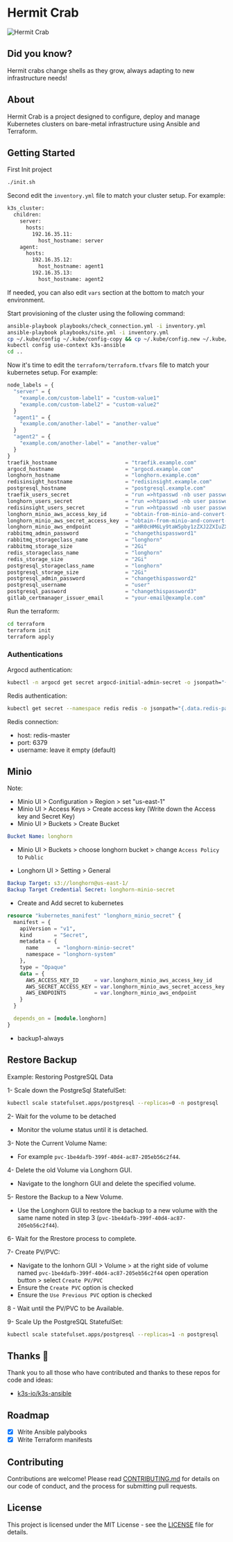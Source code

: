 # Hermit Crab

![Hermit Crab](.images/hermit-crab.png)

## Did you know?

Hermit crabs change shells as they grow, always adapting to new infrastructure needs!

## About

Hermit Crab is a project designed to configure, deploy and manage Kubernetes clusters on bare-metal infrastructure using Ansible and Terraform.

## Getting Started

First Init project

```bash
./init.sh
```

Second edit the `inventory.yml` file to match your cluster setup. For example:

```bash
k3s_cluster:
  children:
    server:
      hosts:
        192.16.35.11:
          host_hostname: server
    agent:
      hosts:
        192.16.35.12:
          host_hostname: agent1
        192.16.35.13:
          host_hostname: agent2
```

If needed, you can also edit `vars` section at the bottom to match your environment.

Start provisioning of the cluster using the following command:

```bash
ansible-playbook playbooks/check_connection.yml -i inventory.yml
ansible-playbook playbooks/site.yml -i inventory.yml
cp ~/.kube/config ~/.kube/config-copy && cp ~/.kube/config.new ~/.kube/config
kubectl config use-context k3s-ansible
cd ..
```

Now it's time to edit the `terraform/terraform.tfvars` file to match your kubernetes setup. For example:

```tf
node_labels = {
  "server" = {
    "example.com/custom-label1" = "custom-value1"
    "example.com/custom-label2" = "custom-value2"
  }
  "agent1" = {
    "example.com/another-label" = "another-value"
  }
  "agent2" = {
    "example.com/another-label" = "another-value"
  }
}
traefik_hostname                      = "traefik.example.com"
argocd_hostname                       = "argocd.example.com"
longhorn_hostname                     = "longhorn.example.com"
redisinsight_hostname                 = "redisinsight.example.com"
postgresql_hostname                   = "postgresql.example.com"
traefik_users_secret                  = "run =>htpasswd -nb user password | openssl base64<= and put it here"
longhorn_users_secret                 = "run =>htpasswd -nb user password | openssl base64<= and put it here"
redisinsight_users_secret             = "run =>htpasswd -nb user password | openssl base64<= and put it here"
longhorn_minio_aws_access_key_id      = "obtain-from-minio-and-convert-it-to-base64"
longhorn_minio_aws_secret_access_key  = "obtain-from-minio-and-convert-it-to-base64"
longhorn_minio_aws_endpoint           = "aHR0cHM6Ly9taW5pby1zZXJ2ZXIuZXhhbXBsZS5jb20=" # https://minio-server.example.com
rabbitmq_admin_password               = "changethispassword1"
rabbitmq_storageclass_name            = "longhorn"
rabbitmq_storage_size                 = "2Gi"
redis_storageclass_name               = "longhorn"
redis_storage_size                    = "2Gi"
postgresql_storageclass_name          = "longhorn"
postgresql_storage_size               = "2Gi"
postgresql_admin_password             = "changethispassword2"
postgresql_username                   = "user"
postgresql_password                   = "changethispassword3"
gitlab_certmanager_issuer_email       = "your-email@example.com"
```

Run the terraform:

```bash
cd terraform
terraform init
terraform apply
```

### Authentications

Argocd authentication:

```bash
kubectl -n argocd get secret argocd-initial-admin-secret -o jsonpath="{.data.password}" | base64 -d
```

Redis authentication:

```bash
kubectl get secret --namespace redis redis -o jsonpath="{.data.redis-password}" | base64 -d
```

Redis connection:

- host: redis-master
- port: 6379
- username: leave it empty (default)

## Minio

Note:

- Minio UI > Configuration > Region > set "us-east-1"
- Minio UI > Access Keys > Create access key (Write down the Access key and Secret Key)
- Minio UI > Buckets > Create Bucket

```yaml
Bucket Name: longhorn
```

- Minio UI > Buckets > choose longhorn bucket > change `Access Policy` to `Public`

- Longhorn UI > Setting > General

```yaml
Backup Target: s3://longhorn@us-east-1/
Backup Target Credential Secret: longhorn-minio-secret
```

- Create and Add secret to kubernetes

```tf
resource "kubernetes_manifest" "longhorn_minio_secret" {
  manifest = {
    apiVersion = "v1",
    kind       = "Secret",
    metadata = {
      name      = "longhorn-minio-secret"
      namespace = "longhorn-system"
    },
    type = "Opaque"
    data = {
      AWS_ACCESS_KEY_ID     = var.longhorn_minio_aws_access_key_id
      AWS_SECRET_ACCESS_KEY = var.longhorn_minio_aws_secret_access_key
      AWS_ENDPOINTS         = var.longhorn_minio_aws_endpoint
    }
  }

  depends_on = [module.longhorn]
}
```

- backup1-always

## Restore Backup

Example: Restoring PostgreSQL Data

1- Scale down the PostgreSql StatefulSet:

```bash
kubectl scale statefulset.apps/postgresql --replicas=0 -n postgresql
```

2- Wait for the volume to be detached

- Monitor the volume status until it is detached.

3- Note the Current Volume Name:

- For example `pvc-1be4dafb-399f-40d4-ac87-205eb56c2f44`.

4- Delete the old Volume via Longhorn GUI.

- Navigate to the longhorn GUI and delete the specified volume.

5- Restore the Backup to a New Volume.

- Use the Longhorn GUI to restore the backup to a new volume with the same name noted in step 3 (`pvc-1be4dafb-399f-40d4-ac87-205eb56c2f44`).

6- Wait for the Rrestore process to complete.

7- Create PV/PVC:

- Navigate to the lonhorn GUI > Volume > at the right side of volume named `pvc-1be4dafb-399f-40d4-ac87-205eb56c2f44` open operation button > select `Create PV/PVC`
- Ensure the `Create PVC` option is checked
- Ensure the `Use Previous PVC` option is checked

8 - Wait until the PV/PVC to be Available.

9- Scale Up the PostgreSQL StatefulSet:

```bash
kubectl scale statefulset.apps/postgresql --replicas=1 -n postgresql
```

## Thanks 🤝

Thank you to all those who have contributed and thanks to these repos for code and ideas:

- [k3s-io/k3s-ansible](https://github.com/k3s-io/k3s-ansible)

## Roadmap

- [x] Write Ansible palybooks
- [x] Write Terraform manifests

## Contributing

Contributions are welcome! Please read [CONTRIBUTING.md](CONTRIBUTING.md) for details on our code of conduct, and the process for submitting pull requests.

## License

This project is licensed under the MIT License - see the [LICENSE](LICENSE) file for details.
